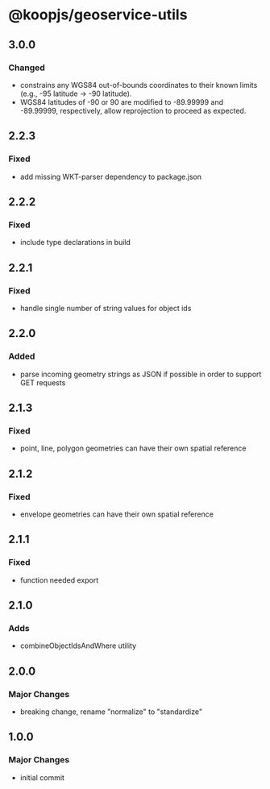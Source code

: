 # @koopjs/geoservice-utils

## 3.0.0
### Changed
- constrains any WGS84 out-of-bounds coordinates to their known limits (e.g., -95 latitude -> -90 latitude).
- WGS84 latitudes of -90 or 90 are modified to -89.99999 and -89.99999, respectively, allow reprojection to proceed as expected.

## 2.2.3
### Fixed
- add missing WKT-parser dependency to package.json

## 2.2.2
### Fixed
- include type declarations in build

## 2.2.1
### Fixed
- handle single number of string values for object ids

## 2.2.0
### Added
- parse incoming geometry strings as JSON if possible in order to support GET requests

## 2.1.3
### Fixed
- point, line, polygon geometries can have their own spatial reference 

## 2.1.2
### Fixed
- envelope geometries can have their own spatial reference 

## 2.1.1
### Fixed
- function needed export

## 2.1.0
### Adds
- combineObjectIdsAndWhere utility

## 2.0.0
### Major Changes
- breaking change, rename "normalize" to "standardize"

## 1.0.0
### Major Changes
- initial commit
